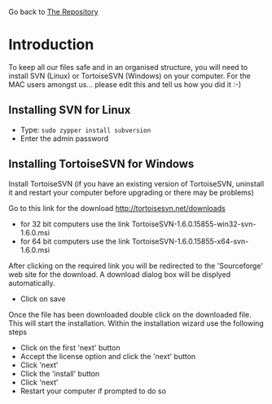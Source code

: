 Go back to [The Repository](Workpackage_Repository.md)

# Introduction #

To keep all our files safe and in an organised structure, you will need to install SVN (Linux) or TortoiseSVN (Windows) on your computer.  For the MAC users amongst us... please edit this and tell us how you did it :-)

## Installing SVN for Linux ##

  * Type: `sudo zypper install subversion`
  * Enter the admin password

## Installing TortoiseSVN for Windows ##

Install TortoiseSVN (if you have an existing version of TortoiseSVN, uninstall it and restart your computer before upgrading or there may be problems)

Go to this link for the download http://tortoisesvn.net/downloads
  * for 32 bit computers use the link TortoiseSVN-1.6.0.15855-win32-svn-1.6.0.msi
  * for 64 bit computers use the link TortoiseSVN-1.6.0.15855-x64-svn-1.6.0.msi

After clicking on the required link you will be redirected to the 'Sourceforge' web site for the download. A download dialog box will be displyed automatically.

  * Click on save

Once the file has been downloaded double click on the downloaded file. This will start the installation. Within the installation wizard use the following steps

  * Click on the first 'next' button
  * Accept the license option and click the 'next' button
  * Click 'next'
  * Click the 'install' button
  * Click 'next'
  * Restart your computer if prompted to do so